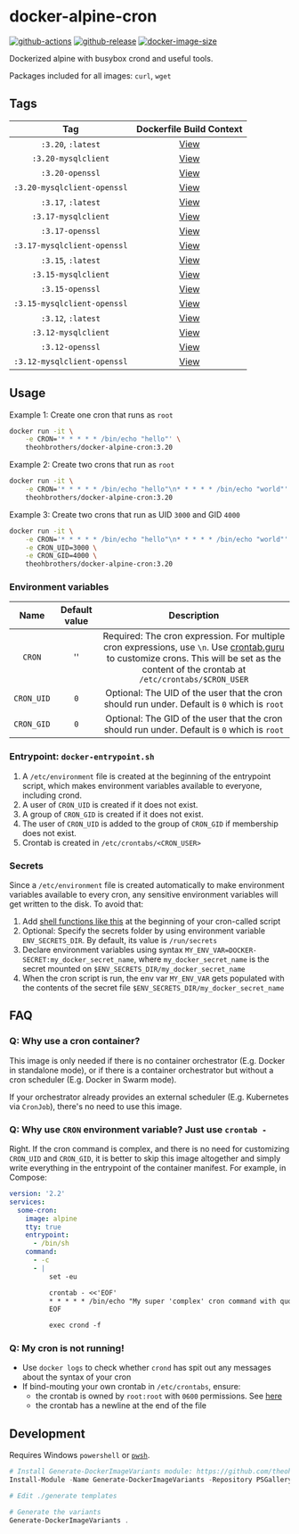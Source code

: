 # docker-alpine-cron

[![github-actions](https://github.com/theohbrothers/docker-alpine-cron/actions/workflows/ci-master-pr.yml/badge.svg?branch=master)](https://github.com/theohbrothers/docker-alpine-cron/actions/workflows/ci-master-pr.yml)
[![github-release](https://img.shields.io/github/v/release/theohbrothers/docker-alpine-cron?style=flat-square)](https://github.com/theohbrothers/docker-alpine-cron/releases/)
[![docker-image-size](https://img.shields.io/docker/image-size/theohbrothers/docker-alpine-cron/latest)](https://hub.docker.com/r/theohbrothers/docker-alpine-cron)

Dockerized alpine with busybox crond and useful tools.

Packages included for all images: `curl`, `wget`

## Tags

| Tag | Dockerfile Build Context |
|:-------:|:---------:|
| `:3.20`, `:latest` | [View](variants/3.20) |
| `:3.20-mysqlclient` | [View](variants/3.20-mysqlclient) |
| `:3.20-openssl` | [View](variants/3.20-openssl) |
| `:3.20-mysqlclient-openssl` | [View](variants/3.20-mysqlclient-openssl) |
| `:3.17`, `:latest` | [View](variants/3.17) |
| `:3.17-mysqlclient` | [View](variants/3.17-mysqlclient) |
| `:3.17-openssl` | [View](variants/3.17-openssl) |
| `:3.17-mysqlclient-openssl` | [View](variants/3.17-mysqlclient-openssl) |
| `:3.15`, `:latest` | [View](variants/3.15) |
| `:3.15-mysqlclient` | [View](variants/3.15-mysqlclient) |
| `:3.15-openssl` | [View](variants/3.15-openssl) |
| `:3.15-mysqlclient-openssl` | [View](variants/3.15-mysqlclient-openssl) |
| `:3.12`, `:latest` | [View](variants/3.12) |
| `:3.12-mysqlclient` | [View](variants/3.12-mysqlclient) |
| `:3.12-openssl` | [View](variants/3.12-openssl) |
| `:3.12-mysqlclient-openssl` | [View](variants/3.12-mysqlclient-openssl) |

## Usage

Example 1: Create one cron that runs as `root`

```sh
docker run -it \
    -e CRON='* * * * * /bin/echo "hello"' \
    theohbrothers/docker-alpine-cron:3.20
```

Example 2: Create two crons that run as `root`

```sh
docker run -it \
    -e CRON='* * * * * /bin/echo "hello"\n* * * * * /bin/echo "world"' \
    theohbrothers/docker-alpine-cron:3.20
```

Example 3: Create two crons that run as UID `3000` and GID `4000`

```sh
docker run -it \
    -e CRON='* * * * * /bin/echo "hello"\n* * * * * /bin/echo "world"' \
    -e CRON_UID=3000 \
    -e CRON_GID=4000 \
    theohbrothers/docker-alpine-cron:3.20
```

### Environment variables

| Name | Default value | Description
|:-------:|:---------------:|:---------:|
| `CRON` | '' | Required: The cron expression. For multiple cron expressions, use `\n`. Use [crontab.guru](https://crontab.guru/) to customize crons. This will be set as the content of the crontab at `/etc/crontabs/$CRON_USER`
| `CRON_UID` | `0` | Optional: The UID of the user that the cron should run under. Default is `0` which is `root`
| `CRON_GID` | `0` | Optional: The GID of the user that the cron should run under. Default is `0` which is `root`

### Entrypoint: `docker-entrypoint.sh`

1. A `/etc/environment` file is created at the beginning of the entrypoint script, which makes environment variables available to everyone, including crond.
1. A user of `CRON_UID` is created if it does not exist.
1. A group of `CRON_GID` is created if it does not exist.
1. The user of `CRON_UID` is added to the group of `CRON_GID` if membership does not exist.
1. Crontab is created in `/etc/crontabs/<CRON_USER>`

### Secrets

Since a `/etc/environment` file is created automatically to make environment variables available to every cron, any sensitive environment variables will get written to the disk. To avoid that:

1. Add [shell functions like this](https://github.com/startersclan/docker-hlstatsxce-daemon/blob/v1.6.19/variants/alpine/cron/docker-entrypoint.sh#L7-L58) at the beginning of your cron-called script
1. Optional: Specify the secrets folder by using environment variable `ENV_SECRETS_DIR`. By default, its value is `/run/secrets`
1. Declare environment variables using syntax `MY_ENV_VAR=DOCKER-SECRET:my_docker_secret_name`, where `my_docker_secret_name` is the secret mounted on `$ENV_SECRETS_DIR/my_docker_secret_name`
1. When the cron script is run, the env var `MY_ENV_VAR` gets populated with the contents of the secret file `$ENV_SECRETS_DIR/my_docker_secret_name`

## FAQ

### Q: Why use a cron container?

This image is only needed if there is no container orchestrator (E.g. Docker in standalone mode), or if there is a container orchestrator but without a cron scheduler (E.g. Docker in Swarm mode).

If your orchestrator already provides an external scheduler (E.g. Kubernetes via `CronJob`), there's no need to use this image.

### Q: Why use `CRON` environment variable? Just use `crontab -`

Right. If the cron command is complex, and there is no need for customizing `CRON_UID` and `CRON_GID`, it is better to skip this image altogether and simply write everything in the entrypoint of the container manifest. For example, in Compose:

```yaml
version: '2.2'
services:
  some-cron:
    image: alpine
    tty: true
    entrypoint:
      - /bin/sh
    command:
      - -c
      - |
          set -eu

          crontab - <<'EOF'
          * * * * * /bin/echo "My super 'complex' cron command with quotes is better written in shell"
          EOF

          exec crond -f
```

### Q: My cron is not running!

- Use `docker logs` to check whether `crond` has spit out any messages about the syntax of your cron
- If bind-mouting your own crontab in `/etc/crontabs`, ensure:
  - the crontab is owned by `root:root` with `0600` permissions. See [here](https://unix.stackexchange.com/questions/642827/how-to-run-a-cronjob-as-a-non-root-user-in-a-docker-container-for-alpine-linux)
  - the crontab has a newline at the end of the file

## Development

Requires Windows `powershell` or [`pwsh`](https://github.com/PowerShell/PowerShell).

```powershell
# Install Generate-DockerImageVariants module: https://github.com/theohbrothers/Generate-DockerImageVariants
Install-Module -Name Generate-DockerImageVariants -Repository PSGallery -Scope CurrentUser -Force -Verbose

# Edit ./generate templates

# Generate the variants
Generate-DockerImageVariants .
```